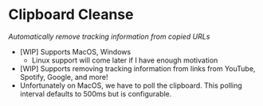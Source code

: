 # Clipboard Cleanse
*Automatically remove tracking information from copied URLs*

- [WIP] Supports MacOS, Windows
  - Linux support will come later if I have enough motivation
- [WIP] Supports removing tracking information from links from YouTube, Spotify, Google, and more!
- Unfortunately on MacOS, we have to poll the clipboard. This polling interval defaults to 500ms but is configurable.